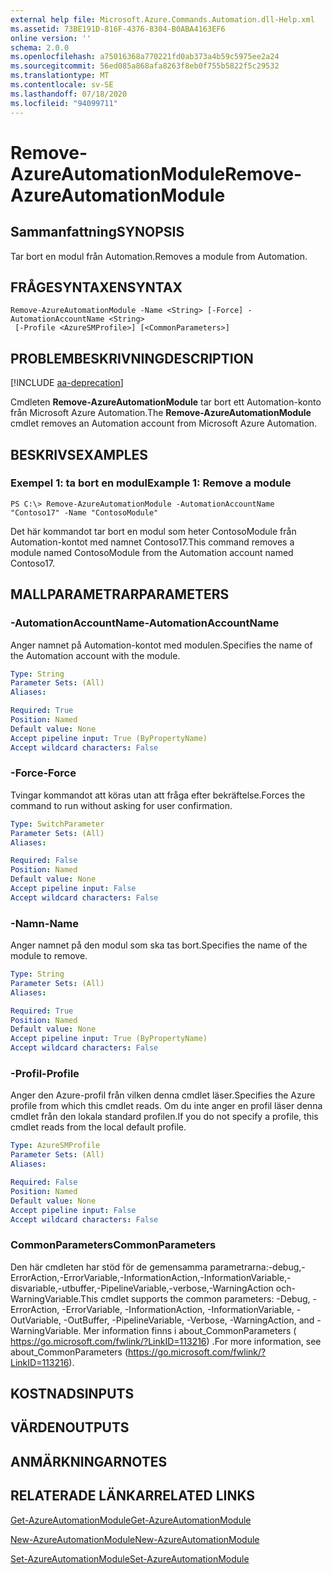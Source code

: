 ```yaml
---
external help file: Microsoft.Azure.Commands.Automation.dll-Help.xml
ms.assetid: 73BE191D-816F-4376-8304-B0ABA4163EF6
online version: ''
schema: 2.0.0
ms.openlocfilehash: a75016368a770221fd0ab373a4b59c5975ee2a24
ms.sourcegitcommit: 56ed085a868afa8263f8eb0f755b5822f5c29532
ms.translationtype: MT
ms.contentlocale: sv-SE
ms.lasthandoff: 07/18/2020
ms.locfileid: "94099711"
---
```

# <span data-ttu-id="f5ae1-101">Remove-AzureAutomationModule</span><span class="sxs-lookup"><span data-stu-id="f5ae1-101">Remove-AzureAutomationModule</span></span>

## <span data-ttu-id="f5ae1-102">Sammanfattning</span><span class="sxs-lookup"><span data-stu-id="f5ae1-102">SYNOPSIS</span></span>

<span data-ttu-id="f5ae1-103">Tar bort en modul från Automation.</span><span class="sxs-lookup"><span data-stu-id="f5ae1-103">Removes a module from Automation.</span></span>

## <span data-ttu-id="f5ae1-104">FRÅGESYNTAXEN</span><span class="sxs-lookup"><span data-stu-id="f5ae1-104">SYNTAX</span></span>

```
Remove-AzureAutomationModule -Name <String> [-Force] -AutomationAccountName <String>
 [-Profile <AzureSMProfile>] [<CommonParameters>]
```

## <span data-ttu-id="f5ae1-105">PROBLEMBESKRIVNING</span><span class="sxs-lookup"><span data-stu-id="f5ae1-105">DESCRIPTION</span></span>

[!INCLUDE [aa-deprecation](../include/aa-deprecation.md)]

<span data-ttu-id="f5ae1-106">Cmdleten **Remove-AzureAutomationModule** tar bort ett Automation-konto från Microsoft Azure Automation.</span><span class="sxs-lookup"><span data-stu-id="f5ae1-106">The **Remove-AzureAutomationModule** cmdlet removes an Automation account from Microsoft Azure Automation.</span></span>

## <span data-ttu-id="f5ae1-107">BESKRIVS</span><span class="sxs-lookup"><span data-stu-id="f5ae1-107">EXAMPLES</span></span>

### <span data-ttu-id="f5ae1-108">Exempel 1: ta bort en modul</span><span class="sxs-lookup"><span data-stu-id="f5ae1-108">Example 1: Remove a module</span></span>
```
PS C:\> Remove-AzureAutomationModule -AutomationAccountName "Contoso17" -Name "ContosoModule"
```

<span data-ttu-id="f5ae1-109">Det här kommandot tar bort en modul som heter ContosoModule från Automation-kontot med namnet Contoso17.</span><span class="sxs-lookup"><span data-stu-id="f5ae1-109">This command removes a module named ContosoModule from the Automation account named Contoso17.</span></span>

## <span data-ttu-id="f5ae1-110">MALLPARAMETRAR</span><span class="sxs-lookup"><span data-stu-id="f5ae1-110">PARAMETERS</span></span>

### <span data-ttu-id="f5ae1-111">-AutomationAccountName</span><span class="sxs-lookup"><span data-stu-id="f5ae1-111">-AutomationAccountName</span></span>
<span data-ttu-id="f5ae1-112">Anger namnet på Automation-kontot med modulen.</span><span class="sxs-lookup"><span data-stu-id="f5ae1-112">Specifies the name of the Automation account with the module.</span></span>

```yaml
Type: String
Parameter Sets: (All)
Aliases: 

Required: True
Position: Named
Default value: None
Accept pipeline input: True (ByPropertyName)
Accept wildcard characters: False
```

### <span data-ttu-id="f5ae1-113">-Force</span><span class="sxs-lookup"><span data-stu-id="f5ae1-113">-Force</span></span>
<span data-ttu-id="f5ae1-114">Tvingar kommandot att köras utan att fråga efter bekräftelse.</span><span class="sxs-lookup"><span data-stu-id="f5ae1-114">Forces the command to run without asking for user confirmation.</span></span>

```yaml
Type: SwitchParameter
Parameter Sets: (All)
Aliases: 

Required: False
Position: Named
Default value: None
Accept pipeline input: False
Accept wildcard characters: False
```

### <span data-ttu-id="f5ae1-115">-Namn</span><span class="sxs-lookup"><span data-stu-id="f5ae1-115">-Name</span></span>
<span data-ttu-id="f5ae1-116">Anger namnet på den modul som ska tas bort.</span><span class="sxs-lookup"><span data-stu-id="f5ae1-116">Specifies the name of the module to remove.</span></span>

```yaml
Type: String
Parameter Sets: (All)
Aliases: 

Required: True
Position: Named
Default value: None
Accept pipeline input: True (ByPropertyName)
Accept wildcard characters: False
```

### <span data-ttu-id="f5ae1-117">-Profil</span><span class="sxs-lookup"><span data-stu-id="f5ae1-117">-Profile</span></span>
<span data-ttu-id="f5ae1-118">Anger den Azure-profil från vilken denna cmdlet läser.</span><span class="sxs-lookup"><span data-stu-id="f5ae1-118">Specifies the Azure profile from which this cmdlet reads.</span></span>
<span data-ttu-id="f5ae1-119">Om du inte anger en profil läser denna cmdlet från den lokala standard profilen.</span><span class="sxs-lookup"><span data-stu-id="f5ae1-119">If you do not specify a profile, this cmdlet reads from the local default profile.</span></span>

```yaml
Type: AzureSMProfile
Parameter Sets: (All)
Aliases: 

Required: False
Position: Named
Default value: None
Accept pipeline input: False
Accept wildcard characters: False
```

### <span data-ttu-id="f5ae1-120">CommonParameters</span><span class="sxs-lookup"><span data-stu-id="f5ae1-120">CommonParameters</span></span>
<span data-ttu-id="f5ae1-121">Den här cmdleten har stöd för de gemensamma parametrarna:-debug,-ErrorAction,-ErrorVariable,-InformationAction,-InformationVariable,-disvariable,-utbuffer,-PipelineVariable,-verbose,-WarningAction och-WarningVariable.</span><span class="sxs-lookup"><span data-stu-id="f5ae1-121">This cmdlet supports the common parameters: -Debug, -ErrorAction, -ErrorVariable, -InformationAction, -InformationVariable, -OutVariable, -OutBuffer, -PipelineVariable, -Verbose, -WarningAction, and -WarningVariable.</span></span> <span data-ttu-id="f5ae1-122">Mer information finns i about_CommonParameters ( https://go.microsoft.com/fwlink/?LinkID=113216) .</span><span class="sxs-lookup"><span data-stu-id="f5ae1-122">For more information, see about_CommonParameters (https://go.microsoft.com/fwlink/?LinkID=113216).</span></span>

## <span data-ttu-id="f5ae1-123">KOSTNADS</span><span class="sxs-lookup"><span data-stu-id="f5ae1-123">INPUTS</span></span>

## <span data-ttu-id="f5ae1-124">VÄRDEN</span><span class="sxs-lookup"><span data-stu-id="f5ae1-124">OUTPUTS</span></span>

## <span data-ttu-id="f5ae1-125">ANMÄRKNINGAR</span><span class="sxs-lookup"><span data-stu-id="f5ae1-125">NOTES</span></span>

## <span data-ttu-id="f5ae1-126">RELATERADE LÄNKAR</span><span class="sxs-lookup"><span data-stu-id="f5ae1-126">RELATED LINKS</span></span>

[<span data-ttu-id="f5ae1-127">Get-AzureAutomationModule</span><span class="sxs-lookup"><span data-stu-id="f5ae1-127">Get-AzureAutomationModule</span></span>](./Get-AzureAutomationModule.md)

[<span data-ttu-id="f5ae1-128">New-AzureAutomationModule</span><span class="sxs-lookup"><span data-stu-id="f5ae1-128">New-AzureAutomationModule</span></span>](./New-AzureAutomationModule.md)

[<span data-ttu-id="f5ae1-129">Set-AzureAutomationModule</span><span class="sxs-lookup"><span data-stu-id="f5ae1-129">Set-AzureAutomationModule</span></span>](./Set-AzureAutomationModule.md)


